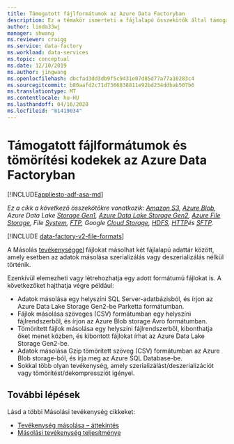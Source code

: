 ```yaml
---
title: Támogatott fájlformátumok az Azure Data Factoryban
description: Ez a témakör ismerteti a fájlalapú összekötők által támogatott fájlalapú összekötők által támogatott fájlformátumok és tömörítési kódok at.
author: linda33wj
manager: shwang
ms.reviewer: craigg
ms.service: data-factory
ms.workload: data-services
ms.topic: conceptual
ms.date: 12/10/2019
ms.author: jingwang
ms.openlocfilehash: dbcfad3dd3db9f5c9431e07d85d77a77a10283c4
ms.sourcegitcommit: b80aafd2c71d7366838811e92bd234ddbab507b6
ms.translationtype: MT
ms.contentlocale: hu-HU
ms.lasthandoff: 04/16/2020
ms.locfileid: "81419034"
---
```

# <a name="supported-file-formats-and-compression-codecs-in-azure-data-factory"></a>Támogatott fájlformátumok és tömörítési kodekek az Azure Data Factoryban
[!INCLUDE[appliesto-adf-asa-md](includes/appliesto-adf-asa-md.md)]

*Ez a cikk a következő összekötőkre vonatkozik: [Amazon S3](connector-amazon-simple-storage-service.md), [Azure Blob](connector-azure-blob-storage.md), Azure Data Lake [Storage Gen1](connector-azure-data-lake-store.md), [Azure Data Lake Storage Gen2](connector-azure-data-lake-storage.md), [Azure File Storage](connector-azure-file-storage.md), File [System](connector-file-system.md), [FTP](connector-ftp.md), Google [Cloud Storage](connector-google-cloud-storage.md), [HDFS](connector-hdfs.md), [HTTP](connector-http.md)és [SFTP](connector-sftp.md).*

[!INCLUDE [data-factory-v2-file-formats](../../includes/data-factory-v2-file-formats.md)] 

A Másolás [tevékenységgel](copy-activity-overview.md) fájlokat másolhat két fájlalapú adattár között, amely esetben az adatok másolása szerializálás vagy deszerializálás nélkül történik. 

Ezenkívül elemezheti vagy létrehozhatja egy adott formátumú fájlokat is. A következőket hajthatja végre például:

* Adatok másolása egy helyszíni SQL Server-adatbázisból, és írjon az Azure Data Lake Storage Gen2-be Parketta formátumban.
* Fájlok másolása szöveges (CSV) formátumban egy helyszíni fájlrendszerből, és írjon az Azure Blob storage Avro formátumban.
* Tömörített fájlok másolása egy helyszíni fájlrendszerből, kibonthatja őket menet közben, és kibontott fájlokat írhat az Azure Data Lake Storage Gen2-be.
* Adatok másolása Gzip tömörített szöveg (CSV) formátumban az Azure Blob storage-ból, és írja meg az Azure SQL Database-be.
* Sokkal több olyan tevékenység, amely szerializálást/deszerializációt vagy tömörítést/dekompressziót igényel.

## <a name="next-steps"></a>További lépések

Lásd a többi Másolási tevékenység cikkeket:

- [Tevékenység másolása – áttekintés](copy-activity-overview.md)
- [Másolási tevékenység teljesítménye](copy-activity-performance.md)
